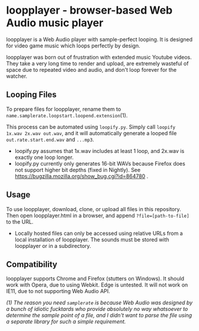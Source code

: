# loopplayer - browser-based Web Audio music player

loopplayer is a Web Audio player with sample-perfect looping. It is designed for video game music which loops perfectly by design.

loopplayer was born out of frustration with extended music Youtube videos. They take a very long time to render and upload, are extremely wasteful of space due to repeated video and audio, and don't loop forever for the watcher.

## Looping Files

To prepare files for loopplayer, rename them to `name.samplerate.loopstart.loopend.extension`(1).

This process can be automated using `loopify.py`. Simply call `loopify 1x.wav 2x.wav out.wav`, and it will automatically generate a looped file `out.rate.start.end.wav` and `...mp3`.

* loopify.py assumes that 1x.wav includes at least 1 loop, and 2x.wav is exactly one loop longer.
* loopify.py currently only generates 16-bit WAVs because Firefox does not support higher bit depths (fixed in Nightly). See <https://bugzilla.mozilla.org/show_bug.cgi?id=864780> .

## Usage

To use loopplayer, download, clone, or upload all files in this repository. Then open loopplayer.html in a browser, and append `?file=[path-to-file]` to the URL.

* Locally hosted files can only be accessed using relative URLs from a local installation of loopplayer. The sounds must be stored with loopplayer or in a subdirectory.

## Compatibility

loopplayer supports Chrome and Firefox (stutters on Windows). It should work with Opera, due to using Webkit. Edge is untested. It will not work on IE11, due to not supporting Web Audio API.

*(1) The reason you need `samplerate` is because Web Audio was designed by a bunch of idiotic fucktards who provide absolutely no way whatsoever to determine the sample point of a file, and I didn't want to parse the file using a separate library for such a simple requirement.*
